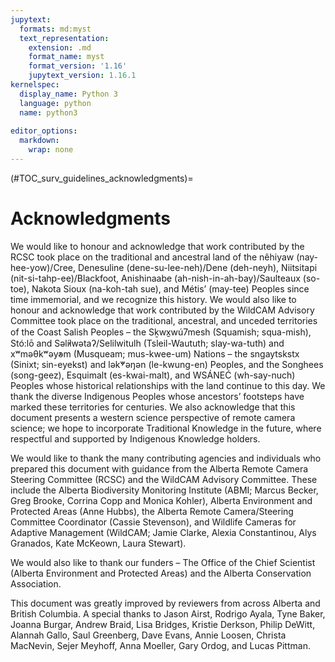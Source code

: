 ```yaml
---
jupytext:
  formats: md:myst
  text_representation:
    extension: .md
    format_name: myst
    format_version: '1.16'
    jupytext_version: 1.16.1
kernelspec:
  display_name: Python 3
  language: python
  name: python3
  
editor_options: 
  markdown: 
    wrap: none
---
```


(#TOC_surv_guidelines_acknowledgments)=

# Acknowledgments

We would like to honour and acknowledge that work contributed by the RCSC took place on the traditional and ancestral land of the nêhiyaw (nay-hee-yow)/Cree, Denesuline (dene-su-lee-neh)/Dene (deh-neyh), Niitsitapi (nit-si-tahp-ee)/Blackfoot, Anishinaabe (ah-nish-in-ah-bay)/Saulteaux (so-toe), Nakota Sioux (na-koh-tah sue), and Métis’ (may-tee) Peoples since time immemorial, and we recognize this history. We would also like to honour and acknowledge that work contributed by the WildCAM Advisory Committee took place on the traditional, ancestral, and unceded territories of the Coast Salish Peoples – the Sḵwx̱wú7mesh (Squamish; squa-mish), Stó:lō and Səl̓ílwətaʔ/Selilwitulh (Tsleil-Waututh; slay-wa-tuth) and xʷməθkʷəy̓əm (Musqueam; mus-kwee-um) Nations – the sngaytskstx (Sinixt; sin-eyekst) and lək̓ʷəŋən (le-kwung-en) Peoples, and the Songhees (song-geez), Esquimalt (es-kwai-malt), and WSÁNEĆ (wh-say-nuch) Peoples whose historical relationships with the land continue to this day. We thank the diverse Indigenous Peoples whose ancestors’ footsteps have marked these territories for centuries. We also acknowledge that this document presents a western science perspective of remote camera science; we hope to incorporate Traditional Knowledge in the future, where respectful and supported by Indigenous Knowledge holders.

We would like to thank the many contributing agencies and individuals who prepared this document with guidance from the Alberta Remote Camera Steering Committee (RCSC) and the WildCAM Advisory Committee. These include the Alberta Biodiversity Monitoring Institute (ABMI; Marcus Becker, Greg Brooke, Corrina Copp and Monica Kohler), Alberta Environment and Protected Areas (Anne Hubbs), the Alberta Remote Camera/Steering Committee Coordinator (Cassie Stevenson), and Wildlife Cameras for Adaptive Management (WildCAM; Jamie Clarke, Alexia Constantinou, Alys Granados, Kate McKeown, Laura Stewart).

We would also like to thank our funders – The Office of the Chief Scientist (Alberta Environment and Protected Areas) and the Alberta Conservation Association.

This document was greatly improved by reviewers from across Alberta and British Columbia. A special thanks to Jason Airst, Rodrigo Ayala, Tyne Baker, Joanna Burgar, Andrew Braid, Lisa Bridges, Kristie Derkson, Philip DeWitt, Alannah Gallo, Saul Greenberg, Dave Evans, Annie Loosen, Christa MacNevin, Sejer Meyhoff, Anna Moeller, Gary Ordog, and Lucas Pittman.
